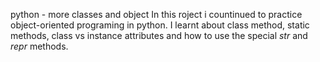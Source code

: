 python - more classes and  object
In this roject i countinued to practice object-oriented programing in python.
I learnt about class method, static methods, class vs instance attributes and how to use the special _str_ and _repr_ methods.
